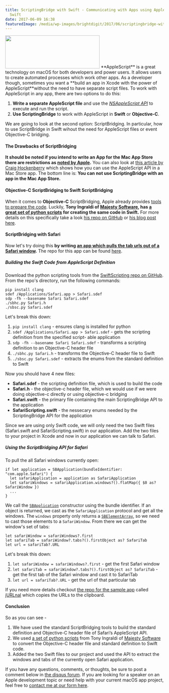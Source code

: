 ```yaml
---
title: ScriptingBridge with Swift - Communicating with Apps using AppleScript and
  Swift
date: 2017-06-09 16:38
featuredImage: /media/wp-images/brightdigit/2017/06/scriptingbridge-with-swift-communicating-with-apps-using-applescript-and-swift.png
---
```

<img src="https://www.brightdigit.com/wp-content/uploads/2017/06/scriptingbridge-with-swift-communicating-with-apps-using-applescript-and-swift-300x105.png" class="alignnone size-medium wp-image-276" width="300" height="105" />
**AppleScript** is a great technology on macOS for both developers and
power users. It allows users to create automated processes which work
other apps. As a developer though, sometimes you want a **build an app
in Xcode with the power of AppleScript**without the need to have
separate script files. To work with AppleScript in any app, there are
two options to do this:

1.  **Write a separate AppleScript file** and use the [*NSAppleScript
    API*](https://developer.apple.com/documentation/foundation/scripting_support)
    to execute and run the script.
2.  **Use ScriptingBridge** to work with AppleScript in **Swift** or
    **Objective-C**.

We are going to look at the second option: ScriptBridging. In
particular, how to use ScriptBridge in Swift wihout the need for
AppleScript files or event Objective-C bridging.

#### The Drawbacks of ScriptBridging

**It should be noted if you intend to write an App for the Mac App Store
there are restrictions as [noted by
Apple](https://developer.apple.com/library/content/qa/qa1888/_index.html).**
You can also look at [this article by Craig
Hockenberry](https://www.objc.io/issues/14-mac/sandbox-scripting/) which
shows how you can use the AppleScript API in a Mac Store app. The bottom
line is: **You can not use ScriptingBridge with an app in the Mac App
Store.**

#### Objective-C ScriptBridging to Swift ScriptBridging

When it comes to **Objective-C** ScriptBridging, Apple already provides
[tools to prepare the
code](https://developer.apple.com/library/content/documentation/Cocoa/Conceptual/ScriptingBridgeConcepts/UsingScriptingBridge/UsingScriptingBridge.html#//apple_ref/doc/uid/TP40006104-CH4-DontLinkElementID_12).
Luckily, **Tony Ingraldi of [Majesty
Software](http://majestysoftware.com/), has [a great set of python
scripts](https://github.com/tingraldi/SwiftScripting) for creating the
same code in Swift.** For more details on this specifically take a look
[his repo on GitHub](https://github.com/tingraldi/SwiftScripting) or
[his blog post
here](https://majestysoftware.wordpress.com/2015/03/31/swift-scripting-part-1/).

#### ScriptBridging with Safari

Now let's try doing this **by writing [an app which pulls the tab urls
out of a Safari window](https://github.com/brightdigit/jURLnal).** The
repo for this app can be found
[here](https://github.com/brightdigit/jURLnal).

##### Building the Swift Code from AppleScript Definition

Download the python scripting tools from the [SwiftScripting repo on
GitHub](https://github.com/tingraldi/SwiftScripting). From the repo's
directory, run the following commands:

    pip install clang
    sdef /Applications/Safari.app > Safari.sdef
    sdp -fh --basename Safari Safari.sdef
    ./sbhc.py Safari.h
    ./sbsc.py Safari.sdef

Let's break this down:

1.  `pip install clang` - ensures clang is installed for python
2.  `sdef /Applications/Safari.app > Safari.sdef` - gets the scripting
    definition from the specified script- able application
3.  `sdp -fh --basename Safari Safari.sdef` - transforms a scripting
    definition to an Objective-C header file
4.  `./sbhc.py Safari.h` - transforms the Objective-C header file to
    Swift
5.  `./sbsc.py Safari.sdef` - extracts the enums from the standard
    definition to Swift

Now you should have 4 new files:

-   **Safari.sdef** - the scripting definition file, which is used to
    build the code
-   **Safari.h** - the objective-c header file, which we would use if we
    were doing objective-c directly or using objective-c bridging
-   **Safari.swift** - the primary file containing the main
    ScriptingBridge API to the application
-   **SafariScripting.swift** - the nessecary enums needed by the
    ScriptingBridge API for the application

Since we are using only Swift code, we will only need the two Swift
files (Safari.swift and SafariScripting.swift) in our application. Add
the two files to your project in Xcode and now in our application we can
talk to Safari.

##### Using the ScriptBridging API for Safari

To pull the all Safari windows currently open:

    if let application = SBApplication(bundleIdentifier: "com.apple.Safari") {
      let safariApplication = application as SafariApplication
      let safariWindows = safariApplication.windows?().flatMap({ $0 as? SafariWindow })
      ...
    }

We call the
[`SBApplication`](https://developer.apple.com/documentation/scriptingbridge/sbapplication)
constructor using the bundle identifier. If an object is returned, we
cast as the `SafariApplication` protocol and get all the windows. The
`windows` property only returns a
[`SBElementArray`](https://developer.apple.com/documentation/scriptingbridge/sbelementarray),
so we need to cast those elements to a `SafariWindow`. From there we can
get the window's set of tabs:

    let safariWindow = safariWindows?.first
    let safariTab = safariWindow?.tabs?().firstObject as? SafariTab
    let url = safariTab?.URL

Let's break this down:

1.  `let safariWindow = safariWindows?.first` - get the first Safari
    window
2.  `let safariTab = safariWindow?.tabs?().firstObject as? SafariTab` -
    get the first tab of the Safari window and cast it to SafariTab
3.  `let url = safariTab?.URL` - get the url of that particular tab

If you need more details checkout [the repo for the sample
app](https://github.com/brightdigit/jURLnal) called
[jURLnal](https://github.com/brightdigit/jURLnal) which copies the URLs
to the clipboard.

#### Conclusion

So as you can see -

1.  We have used the standard ScriptBridging tools to build the standard
    definition and Objective-C header file of Safari’s AppleScript API.
2.  We used [a set of python
    scripts](https://github.com/tingraldi/SwiftScripting) from Tony
    Ingraldi of [Majesty Software](http://majestysoftware.com/) to
    convert the Objective-C header file and standard definition to Swift
    code.
3.  Added the two Swift files to our project and used the API to extract
    the windows and tabs of the currently open Safari application.

If you have any questions, comments, or thoughts, be sure to post a
comment below in [the disqus
forum](https://brightdigit.com/blog/17/06/09/scriptingbridge-with-swift-communicating-with-apps-using-applescript-and-swift/#disqus_thread).
If you are looking for a speaker on an Apple development topic or need
help with your current macOS app project, feel free to [contact me at
our form here](https://brightdigit.com/#contact-us).